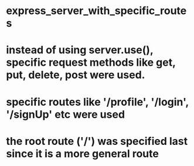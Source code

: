 # express_server_with_specific_routes
# instead of using server.use(), specific request methods like get, put, delete, post were used.
# specific routes like '/profile', '/login', '/signUp' etc were used
# the root route ('/') was specified last since it is a more general route
